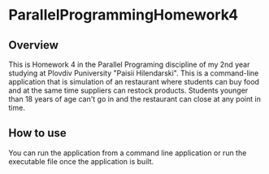 # ParallelProgrammingHomework4

## Overview
This is Homework 4 in the Parallel Programing discipline of my 2nd year studying at Plovdiv Puniversity "Paisii Hilendarski". 
This is a command-line application that is simulation of an restaurant where students can buy food and at the same time suppliers can restock products.
Students younger than 18 years of age can't go in and the restaurant can close at any point in time.

## How to use
You can run the application from a command line application or run the executable file once the application is built.
